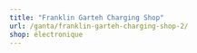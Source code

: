 ```yaml
---
title: "Franklin Garteh Charging Shop"
url: /ganta/franklin-garteh-charging-shop-2/
shop: électronique
---
```

